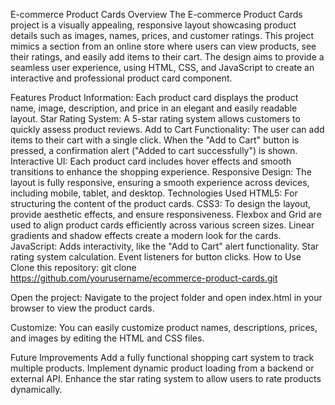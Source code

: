 E-commerce Product Cards
Overview
The E-commerce Product Cards project is a visually appealing, responsive layout showcasing product details such as images, names, prices, and customer ratings. This project mimics a section from an online store where users can view products, see their ratings, and easily add items to their cart. The design aims to provide a seamless user experience, using HTML, CSS, and JavaScript to create an interactive and professional product card component.

Features
Product Information: Each product card displays the product name, image, description, and price in an elegant and easily readable layout.
Star Rating System: A 5-star rating system allows customers to quickly assess product reviews.
Add to Cart Functionality: The user can add items to their cart with a single click. When the "Add to Cart" button is pressed, a confirmation alert ("Added to cart successfully") is shown.
Interactive UI: Each product card includes hover effects and smooth transitions to enhance the shopping experience.
Responsive Design: The layout is fully responsive, ensuring a smooth experience across devices, including mobile, tablet, and desktop.
Technologies Used
HTML5: For structuring the content of the product cards.
CSS3: To design the layout, provide aesthetic effects, and ensure responsiveness.
Flexbox and Grid are used to align product cards efficiently across various screen sizes.
Linear gradients and shadow effects create a modern look for the cards.
JavaScript: Adds interactivity, like the "Add to Cart" alert functionality.
Star rating system calculation.
Event listeners for button clicks.
How to Use
Clone this repository:
git clone https://github.com/yourusername/ecommerce-product-cards.git

Open the project:
Navigate to the project folder and open index.html in your browser to view the product cards.

Customize:
You can easily customize product names, descriptions, prices, and images by editing the HTML and CSS files.

Future Improvements
Add a fully functional shopping cart system to track multiple products.
Implement dynamic product loading from a backend or external API.
Enhance the star rating system to allow users to rate products dynamically.
